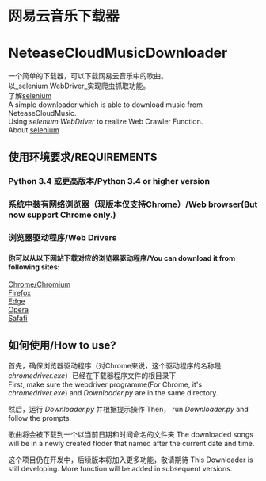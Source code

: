 # 网易云音乐下载器  
# NeteaseCloudMusicDownloader  
一个简单的下载器，可以下载网易云音乐中的歌曲。  
以_selenium WebDriver_实现爬虫抓取功能。  
了解[selenium](https://selenium.dev/)  
A simple downloader which is able to download music from NeteaseCloudMusic.  
Using _selenium WebDriver_ to realize Web Crawler Function.  
About [selenium](https://selenium.dev/)  
## 使用环境要求/REQUIREMENTS  
### Python 3.4 或更高版本/Python 3.4 or higher version  
### 系统中装有网络浏览器（现版本仅支持Chrome）/Web browser(But now support Chrome only.)  
### 浏览器驱动程序/Web Drivers  
#### 你可以从以下网站下载对应的浏览器驱动程序/You can download it from following sites:  
[Chrome/Chromium](https://sites.google.com/chromium.org/driver/)  
[Firefox](https://github.com/mozilla/geckodriver/)  
[Edge](https://developer.microsoft.com/en-us/microsoft-edge/tools/webdriver/)  
[Opera](https://github.com/operasoftware/operachromiumdriver/)  
[Safafi](https://webkit.org/blog/6900/webdriver-support-in-safari-10/)  

## 如何使用/How to use?  
首先，确保浏览器驱动程序（对Chrome来说，这个驱动程序的名称是 _chromedriver.exe_）已经在下载器程序文件的根目录下  
First, make sure the webdriver programme(For Chrome, it's _chromedriver.exe_) and _Downloader.py_ are in the same directory.  
  
然后，运行 _Downloader.py_ 并根据提示操作
Then， run _Downloader.py_ and follow the prompts.  
  
歌曲将会被下载到一个以当前日期和时间命名的文件夹
The downloaded songs will be in a newly created floder that named after the current date and time.  


这个项目仍在开发中，后续版本将加入更多功能，敬请期待
This Downloader is still developing. More function will be added in subsequent versions.  
